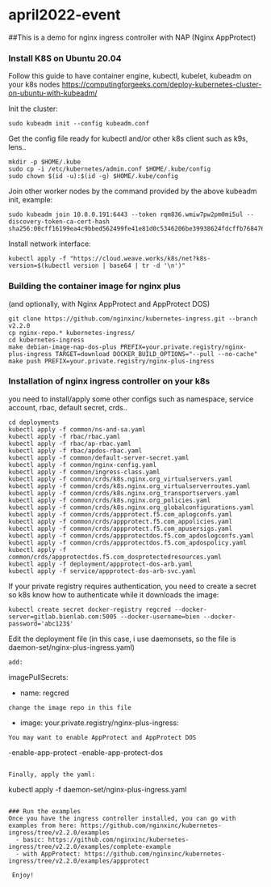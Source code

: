 # april2022-event
##This is a demo for nginx ingress controller with NAP (Nginx AppProtect)

### Install K8S on Ubuntu 20.04
Follow this guide to have container engine, kubectl, kubelet, kubeadm on your k8s nodes
https://computingforgeeks.com/deploy-kubernetes-cluster-on-ubuntu-with-kubeadm/

Init the cluster:
```
sudo kubeadm init --config kubeadm.conf
```
Get the config file ready for kubectl and/or other k8s client such as k9s, lens..
```
mkdir -p $HOME/.kube
sudo cp -i /etc/kubernetes/admin.conf $HOME/.kube/config
sudo chown $(id -u):$(id -g) $HOME/.kube/config
```
Join other worker nodes by the command provided by the above kubeadm init, example:
```
sudo kubeadm join 10.0.0.191:6443 --token rqm836.wmiw7pw2pm0mi5ul --discovery-token-ca-cert-hash sha256:00cff16199ea4c9bbed562499fe41e81d0c5346206be39938624fdcffb768476
```
Install network interface:
```
kubectl apply -f "https://cloud.weave.works/k8s/net?k8s-version=$(kubectl version | base64 | tr -d '\n')"
```
### Building the container image for nginx plus
(and optionally, with Nginx AppProtect and AppProtect DOS)
```
git clone https://github.com/nginxinc/kubernetes-ingress.git --branch v2.2.0
cp nginx-repo.* kubernetes-ingress/
cd kubernetes-ingress
make debian-image-nap-dos-plus PREFIX=your.private.registry/nginx-plus-ingress TARGET=download DOCKER_BUILD_OPTIONS="--pull --no-cache" 
make push PREFIX=your.private.registry/nginx-plus-ingress
```
### Installation of nginx ingress controller on your k8s
you need to install/apply some other configs such as namespace, service account, rbac, default secret, crds..
```
cd deployments
kubectl apply -f common/ns-and-sa.yaml
kubectl apply -f rbac/rbac.yaml
kubectl apply -f rbac/ap-rbac.yaml
kubectl apply -f rbac/apdos-rbac.yaml
kubectl apply -f common/default-server-secret.yaml
kubectl apply -f common/nginx-config.yaml
kubectl apply -f common/ingress-class.yaml
kubectl apply -f common/crds/k8s.nginx.org_virtualservers.yaml
kubectl apply -f common/crds/k8s.nginx.org_virtualserverroutes.yaml
kubectl apply -f common/crds/k8s.nginx.org_transportservers.yaml
kubectl apply -f common/crds/k8s.nginx.org_policies.yaml
kubectl apply -f common/crds/k8s.nginx.org_globalconfigurations.yaml
kubectl apply -f common/crds/appprotect.f5.com_aplogconfs.yaml
kubectl apply -f common/crds/appprotect.f5.com_appolicies.yaml
kubectl apply -f common/crds/appprotect.f5.com_apusersigs.yaml
kubectl apply -f common/crds/appprotectdos.f5.com_apdoslogconfs.yaml
kubectl apply -f common/crds/appprotectdos.f5.com_apdospolicy.yaml
kubectl apply -f common/crds/appprotectdos.f5.com_dosprotectedresources.yaml
kubectl apply -f deployment/appprotect-dos-arb.yaml
kubectl apply -f service/appprotect-dos-arb-svc.yaml
```
If your private registry requires authentication, you need to create a secret so k8s know how to authenticate while it downloads the image:
```
kubectl create secret docker-registry regcred --docker-server=gitlab.bienlab.com:5005 --docker-username=bien --docker-password='abc123$'
```
Edit the deployment file (in this case, i use daemonsets, so the file is daemon-set/nginx-plus-ingress.yaml)
```
add:
```
imagePullSecrets:
- name: regcred
```
change the image repo in this file
```
- image: your.private.registry/nginx-plus-ingress:<tag>
```
You may want to enable AppProtect and AppProtect DOS
```
-enable-app-protect
-enable-app-protect-dos
```

Finally, apply the yaml:
```
kubectl apply -f daemon-set/nginx-plus-ingress.yaml
```
  
### Run the examples
Once you have the ingress controller installed, you can go with examples from here: https://github.com/nginxinc/kubernetes-ingress/tree/v2.2.0/examples
  - basic: https://github.com/nginxinc/kubernetes-ingress/tree/v2.2.0/examples/complete-example 
  - with AppProtect: https://github.com/nginxinc/kubernetes-ingress/tree/v2.2.0/examples/appprotect
  
 Enjoy!
 
